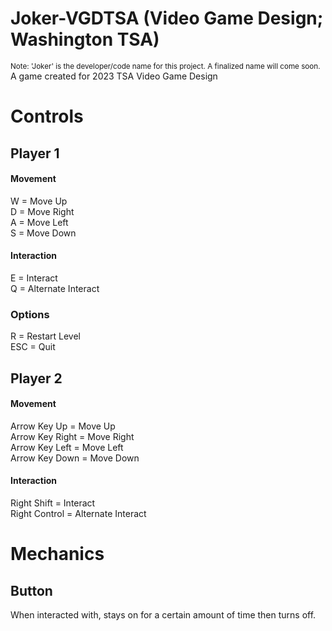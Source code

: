 # Joker-VGDTSA (Video Game Design; Washington TSA)
 <sub>Note: 'Joker' is the developer/code name for this project. A finalized name will come soon.</sub>\
 A game created for 2023 TSA Video Game Design

# Controls

## Player 1
#### Movement
W = Move Up\
D = Move Right\
A = Move Left\
S = Move Down
<!-- S = Crouch -->
#### Interaction
E = Interact\
Q = Alternate Interact
### Options
R = Restart Level\
ESC = Quit

## Player 2
#### Movement
Arrow Key Up = Move Up\
Arrow Key Right = Move Right\
Arrow Key Left = Move Left\
Arrow Key Down = Move Down
<!-- Arrow Key Down = Crouch -->
#### Interaction
Right Shift = Interact\
Right Control = Alternate Interact

# Mechanics
## Button
When interacted with, stays on for a certain amount of time then turns off.
